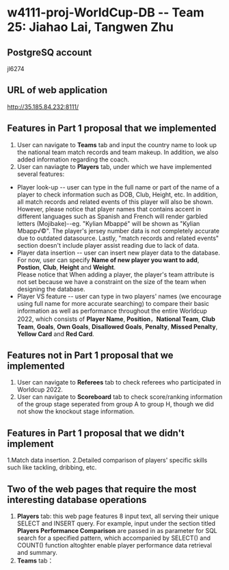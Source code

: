 # w4111-proj-WorldCup-DB -- Team 25: Jiahao Lai, Tangwen Zhu
##  PostgreSQ account
jl6274
## URL of web application
http://35.185.84.232:8111/
## Features in Part 1 proposal that we implemented
1. User can navigate to **Teams** tab and input the country name to look up the national team match records and team makeup. In addition, we also added information regarding the coach.
2. User can naviagte to **Players** tab, under which we have implemented several features:<br>
* Player look-up -- user can type in the full name or part of the name of a player to check information such as DOB, Club, Height, etc. 
In addition, all match records and related events of this player will also be shown. <br> However, please notice that player names that contains accent in different languages 
such as Spanish and French will render garbled letters (Mojibake)--eg. "Kylian Mbappé" will be shown as "Kylian Mbapp√©". The player's jersey number data is not completely 
accurate due to outdated datasource. Lastly, "match records and related events" section doesn't include player assist reading due to lack of data.
* Player data insertion -- user can insert new player data to the database. For now, user can specify 
**Name of new player you want to add**, **Postion**, **Club**, **Height** and **Weight**. <br>
Please notice that When adding a player, the player's team attribute is not set because we have a constraint on the size of the team when designing the database.
* Player VS feature -- user can type in two players' names (we encourage using full name for 
more accurate searching) to compare their basic information as well as performance throughout the entire Worldcup 
2022, which consists of **Player Name**, **Position**，**National Team**, **Club Team**, **Goals**, **Own Goals**,
**Disallowed Goals**, **Penalty**, **Missed Penalty**, **Yellow Card** and **Red Card**.
## Features not in Part 1 proposal that we implemented
1. User can navigate to **Referees** tab to check referees who participated in Worldcup 2022.
2. User can navigate to **Scoreboard** tab to check score/ranking information of the group stage seperated from group A to group 
H, though we did not show the knockout stage information.

## Features in Part 1 proposal that we didn't implement
1.Match data insertion.
2.Detailed comparison of players' specific skills such like tackling, dribbing, etc.

## Two of the web pages that require the most interesting database operations
1. **Players** tab: this web page features 8 input text, all serving their unique SELECT and INSERT query. For example, input under the section titled 
**Players Performance Comparison** are passed in as parameter for SQL search for a specified pattern, which accompanied by SELECT() and COUNT() function altoghter enable
player performance data retrieval and summary.
2. **Teams** tab：
